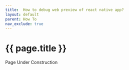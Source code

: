 ```yaml
---
title:  How to debug web preview of react native app?
layout: default
parent: How To
nav_exclude: true
---
```


# {{ page.title }}

Page Under Construction

